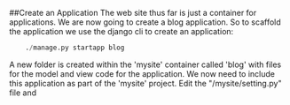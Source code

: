 ##Create an Application
The web site thus far is just a container for applications.  We are now going to create a blog application.  So to scaffold the application we use the django cli to  create an application:

```py
	./manage.py startapp blog
```
A new folder is created within the 'mysite' container called 'blog' with files for the model and view code for the application.  We now need to include this application as part of the 'mysite' project.  Edit the "/mysite/setting.py" file and 

